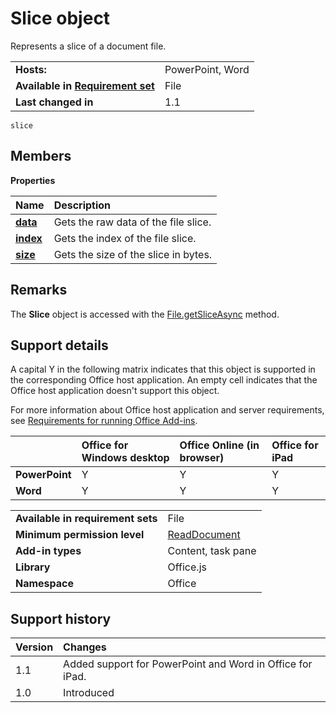 
# Slice object
Represents a slice of a document file.

|||
|:-----|:-----|
|**Hosts:**|PowerPoint, Word|
|**Available in [Requirement set](../../docs/overview/specify-office-hosts-and-api-requirements.md)**|File|
|**Last changed in**|1.1|

```
slice
```


## Members


**Properties**


|**Name**|**Description**|
|:-----|:-----|
|**[data](https://dev.office.com/reference/add-ins/shared/slice.data)**|Gets the raw data of the file slice.|
|**[index](https://dev.office.com/reference/add-ins/shared/slice.index)**|Gets the index of the file slice.|
|**[size](https://dev.office.com/reference/add-ins/shared/slice.size)**|Gets the size of the slice in bytes.|

## Remarks

The  **Slice** object is accessed with the [File.getSliceAsync](https://dev.office.com/reference/add-ins/shared/file.getsliceasync) method.


## Support details


A capital Y in the following matrix indicates that this object is supported in the corresponding Office host application. An empty cell indicates that the Office host application doesn't support this object.

For more information about Office host application and server requirements, see [Requirements for running Office Add-ins](../../docs/overview/requirements-for-running-office-add-ins.md).


||**Office for Windows desktop**|**Office Online (in browser)**|**Office for iPad**|
|:-----|:-----|:-----|:-----|
|**PowerPoint**|Y|Y|Y|
|**Word**|Y|Y|Y|


|||
|:-----|:-----|
|**Available in requirement sets**|File|
|**Minimum permission level**|[ReadDocument](../../docs/develop/requesting-permissions-for-api-use-in-content-and-task-pane-add-ins.md)|
|**Add-in types**|Content, task pane|
|**Library**|Office.js|
|**Namespace**|Office|

## Support history




|**Version**|**Changes**|
|:-----|:-----|
|1.1|Added support for PowerPoint and Word in Office for iPad.|
|1.0|Introduced|
